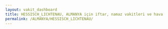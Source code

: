 ```yaml
---
layout: vakit_dashboard
title: HESSISCH_LICHTENAU, ALMANYA için iftar, namaz vakitleri ve hava durumu - ilçe/eyalet seç
permalink: /ALMANYA/HESSISCH_LICHTENAU/
---
```


<script type="text/javascript">
  var GLOBAL_COUNTRY = 'ALMANYA';
  var GLOBAL_CITY = 'HESSISCH_LICHTENAU';
  var GLOBAL_STATE = '';
  var lat = 72;
  var lon = 21;
</script>
